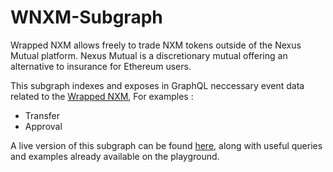 # WNXM-Subgraph

Wrapped NXM allows freely to trade NXM tokens outside of the Nexus Mutual platform. Nexus Mutual is a discretionary mutual offering an alternative to insurance for Ethereum users.

This subgraph indexes and exposes in GraphQL neccessary event data related to the [Wrapped NXM](https://etherscan.io/address/0x0d438f3b5175bebc262bf23753c1e53d03432bde), For examples :

* Transfer
* Approval

A live version of this subgraph can be found [here](https://thegraph.com/explorer/subgraph/justacryptonoob/wrapped-nxm), along with useful queries and examples already available on the playground.
